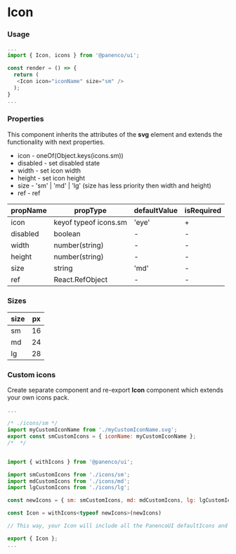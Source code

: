 # Icon

### Usage

```js
...
import { Icon, icons } from '@panenco/ui';

const render = () => {
  return (
   <Icon icon="iconName" size="sm" />
  );
}
...
```

<!-- STORY -->

### Properties

This component inherits the attributes of the **svg** element and extends the functionality with next properties.

- icon - oneOf(Object.keys(icons.sm))
- disabled - set disabled state
- width - set icon width
- height - set icon height
- size - 'sm' | 'md' | 'lg' (size has less priority then width and height)
- ref - ref

| propName | propType              | defaultValue | isRequired |
| -------- | --------------------- | ------------ | ---------- |
| icon     | keyof typeof icons.sm | 'eye'        | +          |
| disabled | boolean               | -            | -          |
| width    | number(string)        | -            | -          |
| height   | number(string)        | -            | -          |
| size     | string                | 'md'         | -          |
| ref      | React.RefObject       | -            | -          |

### Sizes

| size | px  |
| ---- | --- |
| sm   | 16  |
| md   | 24  |
| lg   | 28  |

### Custom icons

Create separate component and re-export **Icon** component which extends your own icons pack.

```js
...

/* ./icons/sm */
import myCustomIconName from './myCustomIconName.svg';
export const smCustomIcons = { iconName: myCustomIconName };
/*  */


import { withIcons } from '@panenco/ui';

import smCustomIcons from './icons/sm';
import mdCustomIcons from './icons/md';
import lgCustomIcons from './icons/lg';

const newIcons = { sm: smCustomIcons, md: mdCustomIcons, lg: lgCustomIcons };

const Icon = withIcons<typeof newIcons>(newIcons)

// This way, your Icon will include all the PanencoUI defaultIcons and your own icons

export { Icon };
...
```

